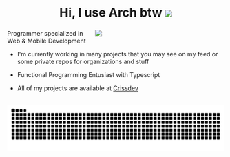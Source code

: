 <h1 align="center"><b>Hi, I use Arch btw </b><img src="https://media.giphy.com/media/hvRJCLFzcasrR4ia7z/giphy.gif" width="35"></h1>
<!--  -->

###

<img align="right" width="300" src="https://i.redd.it/bpxxqqvps4h91.gif"/>

Programmer specialized in Web & Mobile Development

- I'm currently working in many projects that you may see on my feed or some private repos for organizations and stuff

- Functional Programming Entusiast with Typescript

- All of my projects are available at [Crissdev](https://crissdev.vercel.app/)

##

<picture>
  <source media="(prefers-color-scheme: dark)" srcset="https://raw.githubusercontent.com/crissacm/crissacm/output/github-snake-dark.svg" />
  <source media="(prefers-color-scheme: light)" srcset="https://raw.githubusercontent.com/crissacm/crissacm/output/github-snake.svg" />
  <img alt="github-snake" src="https://raw.githubusercontent.com/aurcode/aurcode/output/github-snake.svg" />
</picture>
